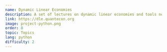 ```yaml
---
name: Dynamic Linear Economies
description: A set of lectures on dynamic linear economies and tools needed for this class of economic models.
link: https://dle.quantecon.org
image: project-python.png
order: 8
topic: Topics
lang: python
difficulty: 2
---
```

